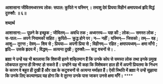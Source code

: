 **आशासाना जीवितमध्वरस्य** **लोक: सपाल: कुपिते न यस्मिन् ।** **तमाशु देवं प्रियया विहीनं** **क्षमापयध्वं हृदि विद्धं दुरुक्तै: ॥ ६॥** 

**शब्दार्थ** 

**आशासाना:—** **पूछने के इच्छुक** **; जीवितम्—** **अवधि तक** **; अध्वरस्य—** **यज्ञ की** **; लोक:—** **समस्त लोक** **; स-पाल:—** **अपने** **नियामकों सहित** **; कुपिते—** **क्रुद्ध होने पर** **; न—** **नहीं** **; यस्मिन्—** **जिसको** **; तम्—** **वह** **; आशु—** **तुरन्त** **; देवम्—** **शिव से** **; प्रियया—** **अपनी प्रिया से** **; विहीनम्—** **रहित** **; क्षमापयध्वम्—** **क्षमा माँगो** **; हृदि—** **उसके हृदय में** **; विद्धम्—** **अत्यन्त दुखी** **; दुरुक्तै:—** **कटु** **वचनों से।** **.** 

**ब्रह्मा ने उन्हें यह भी बतलाया कि शिवजी इतने शकि्तमान हैं कि उनके कोप से समस्त लोक** **तथा इनके प्रमुख लोकपाल तुरन्त ही विनष्ट हो सकते हैं। उन्होंने यह भी कहा कि विशेषकर** **हाल ही में अपनी प्रियतमा के निधन के कारण वे बहुत ही दुखी हैं और दक्ष के कटुवचनों से** **अत्यन्त मर्माहत हैं। ऐसी स्थिति में ब्रह्मा ने उन्हें सुझाया कि उनके लिए कल्याणप्रद यह होगा कि** **वे तुरन्त उनके पास जाकर उनसे क्षमा माँगें।** **** 